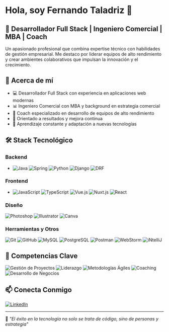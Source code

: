 # Hola, soy Fernando Taladriz 👋

## 💼 Desarrollador Full Stack | Ingeniero Comercial | MBA | Coach

Un apasionado profesional que combina expertise técnico con habilidades de gestión empresarial. Me destaco por
liderar equipos de alto rendimiento y crear ambientes colaborativos que impulsan la innovación y el crecimiento.

## 🚀 Acerca de mí

- 💻 Desarrollador Full Stack con experiencia en aplicaciones web modernas
- 📊 Ingeniero Comercial con MBA y background en estrategia comercial
- 👥 Coach especializado en desarrollo de equipos de alto rendimiento
- 🎯 Orientado a resultados y mejora continua
- 🌱 Aprendizaje constante y adaptación a nuevas tecnologías

## 🛠️ Stack Tecnológico

### Backend

- ![Java](https://img.shields.io/badge/Java-ED8B00?style=for-the-badge&logo=openjdk&logoColor=white)
  ![Spring](https://img.shields.io/badge/Spring-6DB33F?style=for-the-badge&logo=spring&logoColor=white)
  ![Python](https://img.shields.io/badge/Python-3776AB?style=for-the-badge&logo=python&logoColor=white)
  ![Django](https://img.shields.io/badge/Django-092E20?style=for-the-badge&logo=django&logoColor=white)
  ![DRF](https://img.shields.io/badge/Django_REST_Framework-092E20?style=for-the-badge&logo=django&logoColor=white)

### Frontend

- ![JavaScript](https://img.shields.io/badge/JavaScript-F7DF1E?style=for-the-badge&logo=javascript&logoColor=black)
  ![TypeScript](https://img.shields.io/badge/TypeScript-007ACC?style=for-the-badge&logo=typescript&logoColor=white)
  ![Vue.js](https://img.shields.io/badge/Vue.js-35495E?style=for-the-badge&logo=vue.js&logoColor=4FC08D)
  ![Nuxt.js](https://img.shields.io/badge/Nuxt.js-00DC82?style=for-the-badge&logo=nuxt.js&logoColor=white)
  ![React](https://img.shields.io/badge/React-20232A?style=for-the-badge&logo=react&logoColor=61DAFB)

### Diseño

![Photoshop](https://img.shields.io/badge/Adobe%20Photoshop-31A8FF?style=for-the-badge&logo=adobe%20photoshop&logoColor=white)
![Illustrator](https://img.shields.io/badge/Adobe%20Illustrator-FF9A00?style=for-the-badge&logo=adobe%20illustrator&logoColor=white)
![Canva](https://img.shields.io/badge/Canva-%2300C4CC.svg?&style=for-the-badge&logo=Canva&logoColor=white)

### Herramientas y Otros

![Git](https://img.shields.io/badge/GIT-E44C30?style=for-the-badge&logo=git&logoColor=white)
![GitHub](https://img.shields.io/badge/GitHub-181717?style=for-the-badge&logo=github&logoColor=white)
![MySQL](https://img.shields.io/badge/MySQL-005C84?style=for-the-badge&logo=mysql&logoColor=white)
![PostgreSQL](https://img.shields.io/badge/PostgreSQL-336791?style=for-the-badge&logo=postgresql&logoColor=white)
![Postman](https://img.shields.io/badge/Postman-FF6C37?style=for-the-badge&logo=postman&logoColor=white)
![WebStorm](https://img.shields.io/badge/WebStorm-000000?style=for-the-badge&logo=webstorm&logoColor=white)
![iNtelliJ](https://img.shields.io/badge/IntelliJ_IDEA-000000?style=for-the-badge&logo=intellij%20idea&logoColor=white)

## 💪 Competencias Clave

![Gestión de Proyectos](https://img.shields.io/badge/Gestión_de_Proyectos-FF6600?style=for-the-badge&logo=azure-devops&logoColor=white)
![Liderazgo](https://img.shields.io/badge/Liderazgo-00ADD8?style=for-the-badge&logo=leadership&logoColor=white)
![Metodologías Ágiles](https://img.shields.io/badge/Metodologías_Ágiles-009688?style=for-the-badge&logo=agile&logoColor=white)
![Coaching](https://img.shields.io/badge/Coaching-512BD4?style=for-the-badge&logo=coaching&logoColor=white)
![Desarrollo de Negocios](https://img.shields.io/badge/Desarrollo_de_Negocios-0052CC?style=for-the-badge&logo=business&logoColor=white)

## 📫 Conecta Conmigo

[![LinkedIn](https://img.shields.io/badge/LinkedIn-Fernando_Taladriz-0077B5?style=for-the-badge&logo=linkedin&logoColor=white)](https://www.linkedin.com/in/fernandotaladriz)

---

💬 *"El éxito en la tecnología no solo se trata de código, sino de personas y estrategia"*
